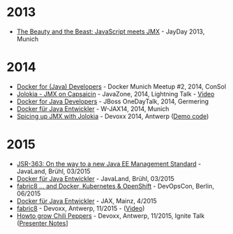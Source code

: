 # 2013

* [The Beauty and the Beast: JavaScript meets JMX](https://ro14nd.de/talks/2013/jayday-javascript-jmx/index.html) - JayDay 2013, Munich

# 2014

* [Docker for (Java) Developers](https://ro14nd.de/talks/2014/docker-meetup/index.html) - Docker Munich Meetup #2, 2014, ConSol
* [Jolokia - JMX on Capsaicin](https://ro14nd.de/talks/2014/javazone-jolokia.pdf) - JavaZone, 2014, Lightning Talk -  [Video](http://vimeo.com/105771547)
* [Docker for Java Developers](https://ro14nd.de/talks/2014/docker-onedaytalk.pdf) - JBoss OneDayTalk, 2014, Germering
* [Docker für Java Entwickler](https://ro14nd.de/talks/2014/wjax-docker-fuer-entwickler.pdf) - W-JAX14, 2014, Munich
* [Spicing up JMX with Jolokia](https://ro14nd.de/talks/2014/devoxx/jolokia-devoxx-2014.pdf) - Devoxx 2014, Antwerp ([Demo code](https:wq://ro14nd.de/talks/2014/devoxx/jolokia-devoxx-2014-demo.tgz))

# 2015

* [JSR-363: On the way to a new Java EE Management Standard](https://ro14nd.de/talks/2015/javaland-2015-jsr-373.pdf) - JavaLand, Brühl, 03/2015
* [Docker für Java Entwickler](https://ro14nd.de/talks/2015/javaland-2015-docker-fuer-java-entwickler.pdf) - JavaLand, Brühl, 03/2015
* [fabric8 ... and Docker, Kubernetes & OpenShift](https://ro14nd.de/talks/2015/devopscon-2015-fabric8.pdf) - DevOpsCon, Berlin, 06/2015
* [Docker für Java Entwickler](https://ro14nd.de/talks/2015/jax-2015-docker-java.pdf) - JAX, Mainz, 4/2015
* [fabric8](https://ro14nd.de/talks/2015/devoxx-2015-fabric8.pdf) - Devoxx, Antwerp, 11/2015 - ([Video](https://www.youtube.com/watch?v=DCQ9SEdteHs))
* [Howto grow Chili Peppers](https://ro14nd.de/talks/2015/devoxx-2015-howto-grow-chili-pepper.pdf) - Devoxx, Antwerp, 11/2015, Ignite Talk ([Presenter Notes](https://ro14nd.de/talks/2015/devoxx-2015-howto-grow-chili-pepper-notes.pdf)]
